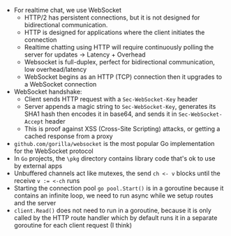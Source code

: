 - For realtime chat, we use WebSocket
    - HTTP/2 has persistent connections, but it is not designed for bidirectional communication.
    - HTTP is designed for applications where the client initiates the connection
    - Realtime chatting using HTTP will require continuously polling the server for updates -> Latency + Overhead
    - Websocket is full-duplex, perfect for bidirectional communication, low overhead/latency
    - WebSocket begins as an HTTP (TCP) connection then it upgrades to a WebSocket connection
- WebSocket handshake:
    - Client sends HTTP request with a `Sec-WebSocket-Key` header
    - Server appends a magic string to `Sec-WebSocket-Key`, generates its SHA1 hash then encodes it in base64, and sends it in `Sec-WebSocket-Accept` header
    - This is proof against XSS (Cross-Site Scripting) attacks, or getting a cached response from a proxy
- `github.com/gorilla/websocket` is the most popular Go implementation for the WebSocket protocol
- In `Go` projects, the `\pkg` directory contains library code that's ok to use by external apps
- Unbuffered channels act like mutexes, the send `ch <- v` blocks until the receive `v := <-ch` runs
- Starting the connection pool `go pool.Start()` is in a goroutine because it contains an infinite loop, we need to run async while we setup routes and the server
- `client.Read()` does not need to run in a goroutine, because it is only called by the HTTP route handler which by default runs it in a separate goroutine for each client request (I think)